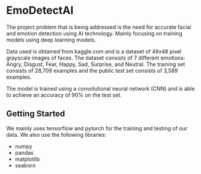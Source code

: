 # EmoDetectAI
The project problem that is being addressed is the need for accurate facial and emotion detection using AI technology. Mainly focusing on training models using deep learning models.

Data used is obtained from kaggle.com and is a dataset of 48x48 pixel grayscale images of faces. The dataset consists of 7 different emotions: Angry, Disgust, Fear, Happy, Sad, Surprise, and Neutral. The training set consists of 28,709 examples and the public test set consists of 3,589 examples.

The model is trained using a convolutional neural network (CNN) and is able to achieve an accuracy of 90% on the test set.

## Getting Started
We mainly uses tensorflow and pytorch for the training and testing of our data. We also use the following libraries:
* numpy
* pandas
* matplotlib
* seaborn
